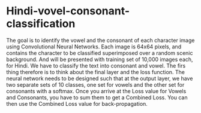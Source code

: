 # Hindi-vovel-consonant-classification

The goal is to identify the vowel and the consonant of each character image using Convolutional Neural Networks.
Each image is 64x64 pixels, and contains the character to be classified superimposed over a random scenic background. And will be presented with training set of 10,000 images each, for Hindi.
We have to classify the text into consonant and vowel. The firs thing therefore is to think about the final layer and the loss function.
The neural network needs to be designed such that at the output layer, we have two separate sets of 10 classes, one set for vowels and the other set for consonants with a softmax.
Once you arrive at the Loss value for Vowels and Consonants, you have to sum them to get a Combined Loss. You can then use the Combined Loss value for back-propagation. 
